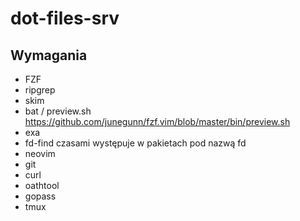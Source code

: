 # dot-files-srv

## Wymagania

- FZF
- ripgrep
- skim
- bat / preview.sh https://github.com/junegunn/fzf.vim/blob/master/bin/preview.sh
- exa
 - fd-find czasami występuje w pakietach pod nazwą fd
- neovim
- git
- curl
- oathtool
- gopass
- tmux
